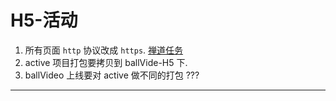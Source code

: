 # H5-活动

1. 所有页面 `http` 协议改成 `https`. [禅道任务][1]
2. active 项目打包要拷贝到 ballVide-H5 下. 
3. ballVideo 上线要对 active 做不同的打包 ???



---

[1]: http://zt.98du.com/index.php?m=task&f=view&taskID=816